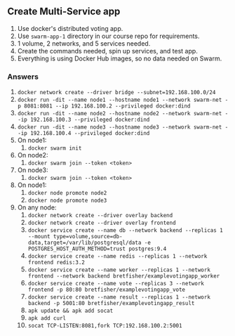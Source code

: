 ## Create Multi-Service app
1. Use docker's distributed voting app.
2. Use `swarm-app-1` directory in our course repo for requirements.
3. 1 volume, 2 networks, and 5 services needed.
4. Create the commands needed, spin up services, and test app.
5. Everything is using Docker Hub images, so no data needed on Swarm.

### Answers
1. `docker network create --driver bridge --subnet=192.168.100.0/24`
2. `docker run -dit --name node1 --hostname node1 --network swarm-net -p 8081:8081 --ip 192.168.100.2 --privileged docker:dind`
3. `docker run -dit --name node2 --hostname node2 --network swarm-net --ip 192.168.100.3 --privileged docker:dind`
4. `docker run -dit --name node3 --hostname node3 --network swarm-net --ip 192.168.100.4 --privileged docker:dind`
5. On node1:
   1. `docker swarm init`
6. On node2:
   1. `docker swarm join --token <token>`
7. On node3:
   1. `docker swarm join --token <token>`
8. On node1:
   1. `docker node promote node2`
   2. `docker node promote node3`
9. On any node:
   1. `docker network create --driver overlay backend`
   2. `docker network create --driver overlay frontend`
   3. `docker service create --name db --network backend --replicas 1 --mount type=volume,source=db-data,target=/var/lib/postgresql/data -e POSTGRES_HOST_AUTH_METHOD=trust postgres:9.4`
   4. `docker service create --name redis --replicas 1 --network frontend redis:3.2`
   5. `docker service create --name worker --replicas 1 --network frontend --network backend bretfisher/examplevotingapp_worker`
   6. `docker service create --name vote --replicas 3 --network frontend -p 80:80 bretfisher/examplevotingapp_vote`
   7. `docker service create --name result --replicas 1 --network backend -p 5001:80 bretfisher/examplevotingapp_result`
   8. `apk update && apk add socat`
   9. `apk add curl`
   10. `socat TCP-LISTEN:8081,fork TCP:192.168.100.2:5001`